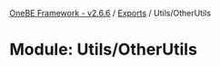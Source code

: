 [OneBE Framework - v2.6.6](../README.md) / [Exports](../modules.md) / Utils/OtherUtils

# Module: Utils/OtherUtils
